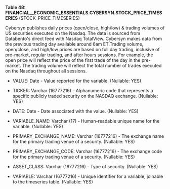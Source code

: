 **Table 48: FINANCIAL__ECONOMIC_ESSENTIALS.CYBERSYN.STOCK_PRICE_TIMESERIES** (STOCK_PRICE_TIMESERIES)

Cybersyn publishes daily prices (open/close, high/low) & trading volumes of US securities executed on the Nasdaq. The data is sourced from Databento's direct feed with Nasdaq TotalView. Cybersyn makes data from the previous trading day available around 6am ET.Trading volume, open/close, and high/low prices are based on full day trading, inclusive of pre-market, regular trading, and after hours sessions. For example, the open price will reflect the price of the first trade of the day in the pre-market. The trading volume will reflect the total number of trades executed on the Nasdaq throughout all sessions. 

- VALUE: Date - Value reported for the variable. (Nullable: YES)

- TICKER: Varchar (16777216) - Alphanumeric code that represents a specific publicly traded security on the NASDAQ exchange. (Nullable: YES)

- DATE: Date - Date associated with the value. (Nullable: YES)

- VARIABLE_NAME: Varchar (17) - Human-readable unique name for the variable. (Nullable: YES)

- PRIMARY_EXCHANGE_NAME: Varchar (16777216) - The exchange name for the primary trading venue of a security. (Nullable: YES)

- PRIMARY_EXCHANGE_CODE: Varchar (16777216) - The exchange code for the primary trading venue of a security. (Nullable: YES)

- ASSET_CLASS: Varchar (16777216) - Type of security. (Nullable: YES)

- VARIABLE: Varchar (16777216) - Unique identifier for a variable, joinable to the timeseries table. (Nullable: YES)

